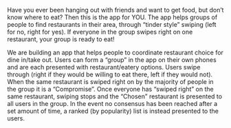 Have you ever been hanging out with friends and want to get food, but don’t know where to eat? Then this is the app for YOU. The app helps groups of people to find restaurants in their area, through “tinder style” swiping (left for no, right for yes). If everyone in the group swipes right on one restaurant, your group is ready to eat!  
 
We are building an app that helps people to coordinate restaurant choice for dine in/take out. Users can form a “group” in the app on their own phones and are each presented with restaurant/eatery options. Users swipe through (right if they would be willing to eat there, left if they would not). When the same restaurant is swiped right on by the majority of people in the group it is a “Compromise”. Once everyone has “swiped right” on the same restaurant, swiping stops and the “Chosen” restaurant is presented to all users in the group. In the event no consensus has been reached after a set amount of time, a ranked (by popularity) list is instead presented to the users.
